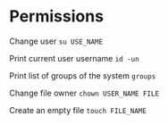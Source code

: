 # Permissions


Change user `su USE_NAME`



Print current user username `id -un`


Print list of groups of the system `groups`

Change file owner `chown USER_NAME FILE`

Create an empty file `touch FILE_NAME` 


